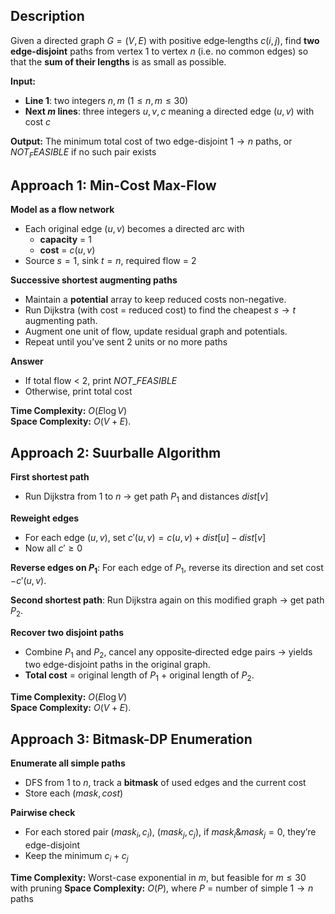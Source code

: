 ## Description
Given a directed graph $G = (V, E)$ with positive edge‐lengths $c(i,j)$, find **two edge‐disjoint** paths from vertex $1$ to vertex $n$ (i.e. no common edges) so that the **sum of their lengths** is as small as possible.

**Input:**  
- **Line 1**: two integers $n, m$ $(1 \le n, m \le 30)$  
- **Next $m$ lines**: three integers $u, v, c$ meaning a directed edge $(u,v)$ with cost $c$

**Output:** The minimum total cost of two edge-disjoint $1\to n$ paths, or $NOT_FEASIBLE$ if no such pair exists

## Approach 1: Min-Cost Max-Flow
**Model as a flow network**  
- Each original edge $(u,v)$ becomes a directed arc with  
    - **capacity** = 1  
    - **cost** = $c(u,v)$  
- Source $s=1$, sink $t=n$, required flow = 2

**Successive shortest augmenting paths**  
- Maintain a **potential** array to keep reduced costs non-negative.  
- Run Dijkstra (with cost = reduced cost) to find the cheapest $s\to t$ augmenting path.  
- Augment one unit of flow, update residual graph and potentials.  
- Repeat until you’ve sent 2 units or no more paths

**Answer**  
- If total flow < 2, print $NOT\_FEASIBLE$
- Otherwise, print total cost

**Time Complexity:** $O(E\log V)$  
**Space Complexity:** $O(V + E)$.

## Approach 2: Suurballe Algorithm

**First shortest path**  
- Run Dijkstra from $1$ to $n$ → get path $P_1$ and distances $dist[v]$

**Reweight edges**  
   - For each edge $(u,v)$, set $c'(u,v) = c(u,v) + dist[u] - dist[v]$
   - Now all $c'\ge0$

**Reverse edges on $P_1$**: For each edge of $P_1$, reverse its direction and set cost $-c'(u,v)$.

**Second shortest path**: Run Dijkstra again on this modified graph → get path $P_2$.

**Recover two disjoint paths**  
- Combine $P_1$ and $P_2$, cancel any opposite‐directed edge pairs → yields two edge-disjoint paths in the original graph.
- **Total cost** = original length of $P_1$ + original length of $P_2$.

**Time Complexity:** $O(E\log V)$  
**Space Complexity:** $O(V + E)$.

## Approach 3: Bitmask-DP Enumeration
**Enumerate all simple paths**  
- DFS from 1 to $n$, track a **bitmask** of used edges and the current cost  
- Store each $(mask,cost)$

**Pairwise check**  
- For each stored pair $(mask_i,c_i)$, $(mask_j,c_j)$, if $mask_i\&mask_j = 0$, they’re edge-disjoint  
- Keep the minimum $c_i + c_j$

**Time Complexity:** Worst-case exponential in $m$, but feasible for $m\le30$ with pruning
**Space Complexity:** $O(P)$, where $P$ = number of simple $1\to n$ paths